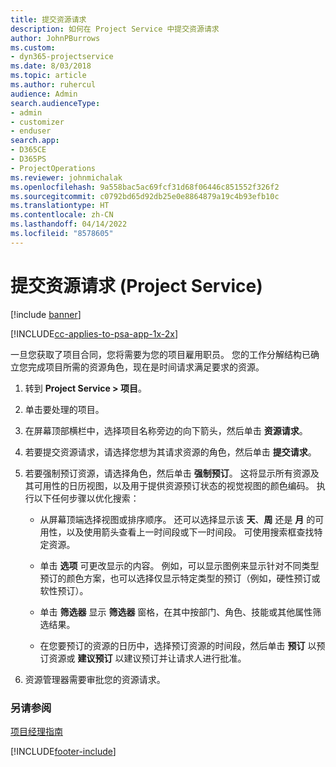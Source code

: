 ```yaml
---
title: 提交资源请求
description: 如何在 Project Service 中提交资源请求
author: JohnPBurrows
ms.custom:
- dyn365-projectservice
ms.date: 8/03/2018
ms.topic: article
ms.author: ruhercul
audience: Admin
search.audienceType:
- admin
- customizer
- enduser
search.app:
- D365CE
- D365PS
- ProjectOperations
ms.reviewer: johnmichalak
ms.openlocfilehash: 9a558bac5ac69fcf31d68f06446c851552f326f2
ms.sourcegitcommit: c0792bd65d92db25e0e8864879a19c4b93efb10c
ms.translationtype: HT
ms.contentlocale: zh-CN
ms.lasthandoff: 04/14/2022
ms.locfileid: "8578605"
---
```

# <a name="submit-resource-requests-project-service"></a>提交资源请求 (Project Service)

[!include [banner](../includes/psa-now-project-operations.md)]

[!INCLUDE[cc-applies-to-psa-app-1x-2x](../includes/cc-applies-to-psa-app-1x-2x.md)]

一旦您获取了项目合同，您将需要为您的项目雇用职员。 您的工作分解结构已确立您完成项目所需的资源角色，现在是时间请求满足要求的资源。  
  
1.  转到 **Project Service > 项目**。  
  
2.  单击要处理的项目。  
  
3.  在屏幕顶部横栏中，选择项目名称旁边的向下箭头，然后单击 **资源请求**。  
  
4.  若要提交资源请求，请选择您想为其请求资源的角色，然后单击 **提交请求**。  
  
5.  若要强制预订资源，请选择角色，然后单击 **强制预订**。 这将显示所有资源及其可用性的日历视图，以及用于提供资源预订状态的视觉视图的颜色编码。 执行以下任何步骤以优化搜索：  
  
    -   从屏幕顶端选择视图或排序顺序。 还可以选择显示该 **天**、**周** 还是 **月** 的可用性，以及使用箭头查看上一时间段或下一时间段。 可使用搜索框查找特定资源。  
  
    -   单击 **选项** 可更改显示的内容。 例如，可以显示图例来显示针对不同类型预订的颜色方案，也可以选择仅显示特定类型的预订（例如，硬性预订或软性预订）。  
  
    -   单击 **筛选器** 显示 **筛选器** 窗格，在其中按部门、角色、技能或其他属性筛选结果。  
  
    -   在您要预订的资源的日历中，选择预订资源的时间段，然后单击 **预订** 以预订资源或 **建议预订** 以建议预订并让请求人进行批准。  
  
6.  资源管理器需要审批您的资源请求。  
  
### <a name="see-also"></a>另请参阅  
 [项目经理指南](../psa/project-manager-guide.md)


[!INCLUDE[footer-include](../includes/footer-banner.md)]
